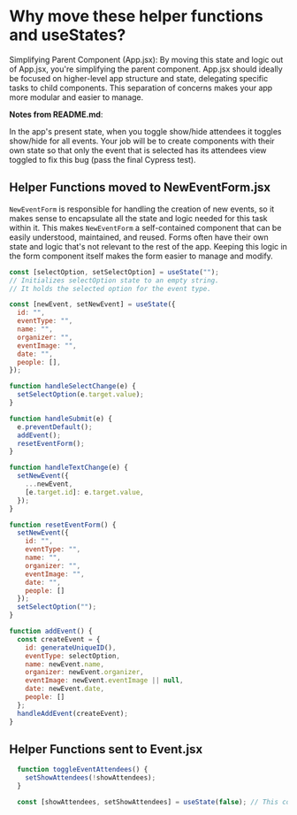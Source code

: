 # Why move these helper functions and useStates?
Simplifying Parent Component (App.jsx): By moving this state and logic out of App.jsx, you're simplifying the parent component. App.jsx should ideally be focused on higher-level app structure and state, delegating specific tasks to child components. This separation of concerns makes your app more modular and easier to manage.

**Notes from README.md**:

In the app's present state, when you toggle show/hide attendees it toggles show/hide for all events. Your job will be to create components with their own state so that only the event that is selected has its attendees view toggled to fix this bug (pass the final Cypress test).

## Helper Functions moved to NewEventForm.jsx
`NewEventForm` is responsible for handling the creation of new events, so it makes sense to encapsulate all the state and logic needed for this task within it. This makes `NewEventForm` a self-contained component that can be easily understood, maintained, and reused. Forms often have their own state and logic that's not relevant to the rest of the app. Keeping this logic in the form component itself makes the form easier to manage and modify.

```js
const [selectOption, setSelectOption] = useState(""); 
// Initializes selectOption state to an empty string. 
// It holds the selected option for the event type.

const [newEvent, setNewEvent] = useState({
  id: "",
  eventType: "",
  name: "",
  organizer: "",
  eventImage: "",
  date: "",
  people: [],
});

function handleSelectChange(e) {
  setSelectOption(e.target.value);
}

function handleSubmit(e) {
  e.preventDefault();
  addEvent();
  resetEventForm();
}

function handleTextChange(e) {
  setNewEvent({
    ...newEvent,
    [e.target.id]: e.target.value,
  });
}

function resetEventForm() {
  setNewEvent({
    id: "",
    eventType: "",
    name: "",
    organizer: "",
    eventImage: "",
    date: "",
    people: []
  });
  setSelectOption("");
}

function addEvent() {
  const createEvent = {
    id: generateUniqueID(),
    eventType: selectOption,
    name: newEvent.name,
    organizer: newEvent.organizer,
    eventImage: newEvent.eventImage || null,
    date: newEvent.date,
    people: []
  };
  handleAddEvent(createEvent);
}
```

## Helper Functions sent to Event.jsx
```js
  function toggleEventAttendees() {
    setShowAttendees(!showAttendees);
  }

  const [showAttendees, setShowAttendees] = useState(false); // This controls whether the attendees of an event are displayed.
```